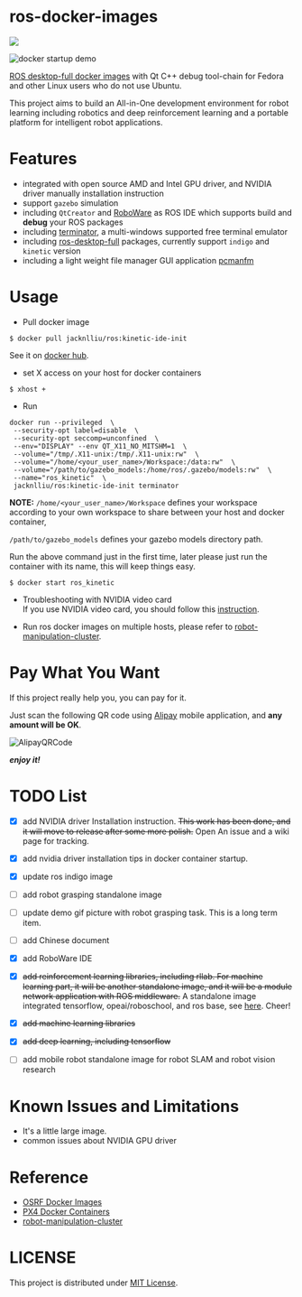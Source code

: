 # ros-docker-images

[![](https://images.microbadger.com/badges/image/jacknlliu/ros.svg)](https://microbadger.com/images/jacknlliu/ros "jacknlliu/ros docker images")

![docker startup demo](https://raw.githubusercontent.com/jacknlliu/ros-docker-images/master/resources/ur5_demo.gif)

[ROS desktop-full docker images](https://hub.docker.com/r/jacknlliu/ros/) with Qt C++ debug tool-chain for Fedora and other Linux users who do not use Ubuntu.

This project aims to build an All-in-One development environment for robot learning including robotics and deep reinforcement learning and a portable platform for intelligent robot applications.


# Features
- integrated with open source AMD and Intel GPU driver, and NVIDIA driver manually installation instruction
- support `gazebo` simulation
- including `QtCreator` and [RoboWare](http://wiki.ros.org/IDEs#RoboWare_Studio) as ROS IDE which supports build and **debug** your ROS packages
- including [terminator](http://gnometerminator.blogspot.com/p/introduction.html), a multi-windows supported free terminal emulator
- including [ros-desktop-full](http://wiki.ros.org/kinetic/Installation/Ubuntu) packages, currently support `indigo` and `kinetic` version
- including a light weight file manager GUI application [pcmanfm](http://pcmanfm.sourceforge.net/)


# Usage
- Pull docker image
```
$ docker pull jacknlliu/ros:kinetic-ide-init
```
See it on [docker hub](https://hub.docker.com/r/jacknlliu/ros/).

- set X access on your host for docker containers
```
$ xhost +
```

- Run
```shell
docker run --privileged  \
 --security-opt label=disable  \
 --security-opt seccomp=unconfined  \
 --env="DISPLAY" --env QT_X11_NO_MITSHM=1  \
 --volume="/tmp/.X11-unix:/tmp/.X11-unix:rw"  \
 --volume="/home/<your_user_name>/Workspace:/data:rw"  \
 --volume="/path/to/gazebo_models:/home/ros/.gazebo/models:rw"  \
 --name="ros_kinetic"  \
 jacknlliu/ros:kinetic-ide-init terminator
```

  **NOTE:**
   `/home/<your_user_name>/Workspace` defines your workspace according to your own workspace to share between your host and docker container,

  `/path/to/gazebo_models` defines your gazebo models directory path.

  Run the above command just in the first time, later please just run the container with its name, this will keep things easy.
```
$ docker start ros_kinetic
```

- Troubleshooting with NVIDIA video card  
  If you use NVIDIA video card, you should follow this [instruction](https://github.com/jacknlliu/ros-docker-images/wiki).

- Run ros docker images on multiple hosts, please refer to [robot-manipulation-cluster](https://github.com/jacknlliu/robot-manipulation-cluster).

# Pay What You Want

If this project really help you, you can pay for it.

Just scan the following QR code using [Alipay](https://play.google.com/store/apps/details?id=com.eg.android.AlipayGphone&hl=en) mobile application, and **any amount will be OK**.

![AlipayQRCode](https://raw.githubusercontent.com/jacknlliu/ros-docker-images/master/resources/AlipayQRCode_256x256.jpg)

***enjoy it!***


# TODO List
- [x] add NVIDIA driver Installation instruction. ~~This work has been done, and it will move to release after some more polish.~~ Open An issue and a wiki page for tracking.
- [x] add nvidia driver installation tips in docker container startup.
- [x] update ros indigo image
- [ ] add robot grasping standalone image
- [ ] update demo gif picture with robot grasping task. This is a long term item.
- [ ] add Chinese document
- [x] add RoboWare IDE
- [x] ~~add reinforcement learning libraries, including rllab. For machine learning part, it will be another standalone image, and it will be a module network application with ROS middleware.~~ A standalone image integrated tensorflow, opeai/roboschool, and ros base, see [here](https://hub.docker.com/r/jacknlliu/tensorflow-openai-ros/). Cheer!
- [x] ~~add machine learning libraries~~
- [x] ~~add deep learning, including tensorflow~~
- [ ] add mobile robot standalone image for robot SLAM and robot vision research


# Known Issues and Limitations
- It's a little large image.
- common issues about NVIDIA GPU driver


# Reference
- [OSRF Docker Images](https://github.com/osrf/docker_images)
- [PX4 Docker Containers](https://dev.px4.io/en/test_and_ci/docker.html)
- [robot-manipulation-cluster](https://github.com/jacknlliu/robot-manipulation-cluster)

# LICENSE
This project is distributed under [MIT License](https://en.wikipedia.org/wiki/MIT_License).
